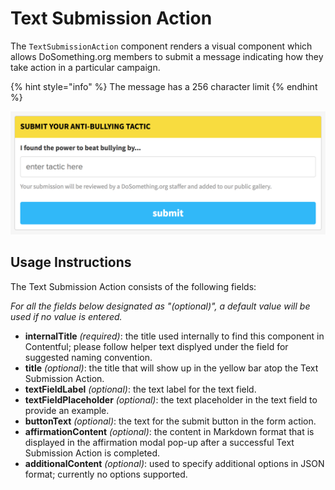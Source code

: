 # Text Submission Action

The `TextSubmissionAction` component renders a visual component which allows DoSomething.org members to submit a message indicating how they take action in a particular campaign.

{% hint style="info" %}
The message has a 256 character limit
{% endhint %}

![Text Submission Action](../../.gitbook/assets/text-submission-action-component.png)

## Usage Instructions

The Text Submission Action consists of the following fields:

_For all the fields below designated as "\(optional\)", a default value will be used if no value is entered._

- **internalTitle** _\(required\)_: the title used internally to find this component in Contentful; please follow helper text displyed under the field for suggested naming convention.
- **title** _\(optional\)_: the title that will show up in the yellow bar atop the Text Submission Action.
- **textFieldLabel** _\(optional\)_: the text label for the text field.
- **textFieldPlaceholder** _\(optional\)_: the text placeholder in the text field to provide an example.
- **buttonText** _\(optional\)_: the text for the submit button in the form action.
- **affirmationContent** _\(optional\)_: the content in Markdown format that is displayed in the affirmation modal pop-up after a successful Text Submission Action is completed.
- **additionalContent** _\(optional\)_: used to specify additional options in JSON format; currently no options supported.
